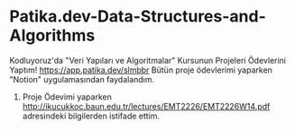 # Patika.dev-Data-Structures-and-Algorithms
Kodluyoruz'da "Veri Yapıları ve Algoritmalar" Kursunun Projeleri Ödevlerini Yaptım! https://app.patika.dev/slmbbr
Bütün proje ödevlerimi yaparken "Notion" uygulamasından faydalandım.
1. Proje Ödevimi yaparken http://ikucukkoc.baun.edu.tr/lectures/EMT2226/EMT2226W14.pdf adresindeki bilgilerden istifade ettim.
